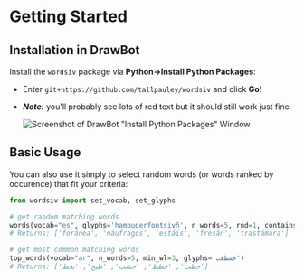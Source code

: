 # Getting Started

## Installation in DrawBot

Install the `wordsiv` package via **Python->Install Python Packages**:

- Enter ```git+https://github.com/tallpauley/wordsiv``` and click **Go!**
- ***Note:*** you'll probably see lots of red text but it
should still work just fine

    ![Screenshot of DrawBot "Install Python
    Packages" Window](images/drawbot-install.jpg)

## Basic Usage

You can also use it simply to select random words (or words ranked by occurence) that fit your criteria:

```python
from wordsiv import set_vocab, set_glyphs

# get random matching words
words(vocab="es", glyphs='hambugerfontsivñ', n_words=5, rnd=1, contains='ña')
# Returns: ['foránea', 'náufragos', 'estáis', 'fresán', 'trastámara']

# get most common matching words
top_words(vocab="ar", n_words=5, min_wl=3, glyphs='خشطغب')
# Returns: ['خطب', 'خطط', 'خشب', 'طبخ', 'بخط']
```